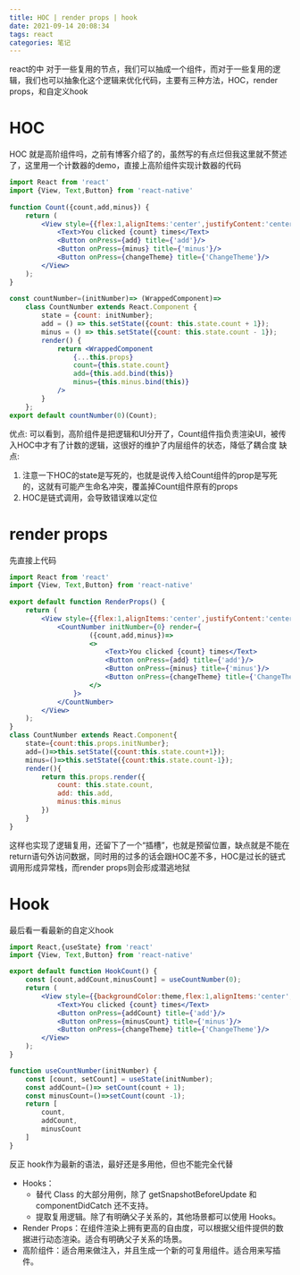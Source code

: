 ```yaml
---
title: HOC | render props | hook
date: 2021-09-14 20:08:34
tags: react
categories: 笔记
---
```


react的中 对于一些复用的节点，我们可以抽成一个组件，而对于一些复用的逻辑，我们也可以抽象化这个逻辑来优化代码，主要有三种方法，HOC，render props，和自定义hook

<!--more-->

# HOC
HOC 就是高阶组件吗，之前有博客介绍了的，虽然写的有点烂但我这里就不赘述了，这里用一个计数器的demo，直接上高阶组件实现计数器的代码
```jsx
import React from 'react'
import {View, Text,Button} from 'react-native'
 
function Count({count,add,minus}) {
    return (
        <View style={{flex:1,alignItems:'center',justifyContent:'center'}}>
            <Text>You clicked {count} times</Text>
            <Button onPress={add} title={'add'}/>
            <Button onPress={minus} title={'minus'}/>
            <Button onPress={changeTheme} title={'ChangeTheme'}/>
        </View>
    );
}
 
const countNumber=(initNumber)=> (WrappedComponent)=>
    class CountNumber extends React.Component {
        state = {count: initNumber};
        add = () => this.setState({count: this.state.count + 1});
        minus = () => this.setState({count: this.state.count - 1});
        render() {
            return <WrappedComponent
                {...this.props}
                count={this.state.count}
                add={this.add.bind(this)}
                minus={this.minus.bind(this)}
            />
        }
    };
export default countNumber(0)(Count);
```
优点:
可以看到，高阶组件是把逻辑和UI分开了，Count组件指负责渲染UI，被传入HOC中才有了计数的逻辑，这很好的维护了内层组件的状态，降低了耦合度
缺点:
1. 注意一下HOC的state是写死的，也就是说传入给Count组件的prop是写死的，这就有可能产生命名冲突，覆盖掉Count组件原有的props
2. HOC是链式调用，会导致错误难以定位

# render props
先直接上代码
```jsx
import React from 'react'
import {View, Text,Button} from 'react-native'
 
export default function RenderProps() {
    return (
        <View style={{flex:1,alignItems:'center',justifyContent:'center'}}>
            <CountNumber initNumber={0} render={
                    ({count,add,minus})=>
                    <>
                        <Text>You clicked {count} times</Text>
                        <Button onPress={add} title={'add'}/>
                        <Button onPress={minus} title={'minus'}/>
                        <Button onPress={changeTheme} title={'ChangeTheme'}/>
                    </>
                }>
            </CountNumber>
        </View>
    );
}
class CountNumber extends React.Component{
    state={count:this.props.initNumber};
    add=()=>this.setState({count:this.state.count+1});
    minus=()=>this.setState({count:this.state.count-1});
    render(){
        return this.props.render({
            count: this.state.count,
            add: this.add,
            minus:this.minus
        })
    }
}
```
这样也实现了逻辑复用，还留下了一个“插槽”，也就是预留位置，缺点就是不能在return语句外访问数据，同时用的过多的话会跟HOC差不多，HOC是过长的链式调用形成异常栈，而render props则会形成潜逃地狱

# Hook
最后看一看最新的自定义hook
```jsx
import React,{useState} from 'react'
import {View, Text,Button} from 'react-native'

export default function HookCount() {
    const [count,addCount,minusCount] = useCountNumber(0);
    return (
        <View style={{backgroundColor:theme,flex:1,alignItems:'center',justifyContent:'center'}}>
            <Text>You clicked {count} times</Text>
            <Button onPress={addCount} title={'add'}/>
            <Button onPress={minusCount} title={'minus'}/>
            <Button onPress={changeTheme} title={'ChangeTheme'}/>
        </View>
    );
}

function useCountNumber(initNumber) {
    const [count, setCount] = useState(initNumber);
    const addCount=()=> setCount(count + 1);
    const minusCount=()=>setCount(count -1);
    return [
        count,
        addCount,
        minusCount
    ]
}

```
反正 hook作为最新的语法，最好还是多用他，但也不能完全代替
+ Hooks：
    + 替代 Class 的大部分用例，除了 getSnapshotBeforeUpdate 和 componentDidCatch 还不支持。
    + 提取复用逻辑。除了有明确父子关系的，其他场景都可以使用 Hooks。
+ Render Props：在组件渲染上拥有更高的自由度，可以根据父组件提供的数据进行动态渲染。适合有明确父子关系的场景。
+ 高阶组件：适合用来做注入，并且生成一个新的可复用组件。适合用来写插件。